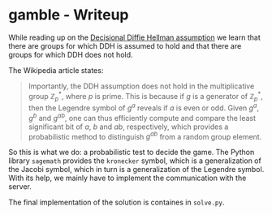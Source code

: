 # gamble - Writeup

While reading up on the [Decisional Diffie Hellman assumption](https://en.wikipedia.org/wiki/Decisional_Diffie%E2%80%93Hellman_assumption) we learn that there are groups for which DDH is assumed to hold and that there are groups for which DDH does not hold.

The Wikipedia article states:
> Importantly, the DDH assumption does not hold in the multiplicative group $\mathbb{Z}_{p}^{*}$, where $p$ is prime. This is because if $g$ is a generator of $\mathbb{Z}_{p}^{*}$, then the Legendre symbol of $g^{a}$ reveals if $a$ is even or odd. Given $g^{a}$, $g^{b}$ and $g^{ab}$, one can thus efficiently compute and compare the least significant bit of $a$, $b$ and $ab$, respectively, which provides a probabilistic method to distinguish $g^{ab}$ from a random group element.

So this is what we do: a probabilistic test to decide the game. The Python library `sagemath` provides the `kronecker` symbol, which is a generalization of the Jacobi symbol, which in turn is a generalization of the Legendre symbol. With its help, we mainly have to implement the communication with the server.

The final implementation of the solution is containes in `solve.py`.
